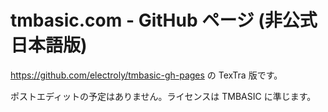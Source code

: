 # tmbasic.com - GitHub ページ (非公式日本語版)


https://github.com/electroly/tmbasic-gh-pages の TexTra 版です。

ポストエディットの予定はありません。ライセンスは TMBASIC に準じます。
